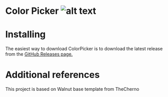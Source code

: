 # Color Picker ![alt text](https://github.com/DerDunkelheit/ColorPicker/tree/master/ColorPicker/AppThumbnail.png)

# Installing
The easiest way to download ColorPicker is to download the latest release from the [GitHub Releases page.](https://github.com/DerDunkelheit/ColorPicker/releases)

# Additional references
This project is based on Walnut base template from TheCherno
